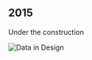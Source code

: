 ## 2015

Under the construction

![Data in Design](https://namjulee.github.io/njs-lab-public/project/2015-demo-digital-mockup/2015-demo-digital-mockup.jpg)